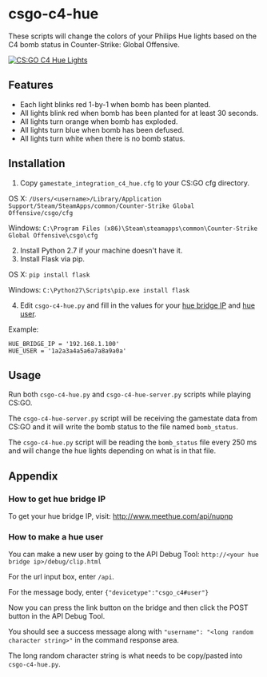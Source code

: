 # csgo-c4-hue
These scripts will change the colors of your Philips Hue lights based on the C4 bomb status in Counter-Strike: Global Offensive.

[![CS:GO C4 Hue Lights](http://i.imgur.com/2lrbSMc.gif)](https://www.youtube.com/watch?v=QBdI54MHB-k)

## Features

* Each light blinks red 1-by-1 when bomb has been planted.
* All lights blink red when bomb has been planted for at least 30 seconds.
* All lights turn orange when bomb has exploded.
* All lights turn blue when bomb has been defused.
* All lights turn white when there is no bomb status.

## Installation

1. Copy `gamestate_integration_c4_hue.cfg` to your CS:GO cfg directory.

  OS X: `/Users/<username>/Library/Application Support/Steam/SteamApps/common/Counter-Strike Global Offensive/csgo/cfg`

  Windows: `C:\Program Files (x86)\Steam\steamapps\common\Counter-Strike Global Offensive\csgo\cfg`

2. Install Python 2.7 if your machine doesn't have it.
3. Install Flask via pip.

  OS X: `pip install flask`

  Windows: `C:\Python27\Scripts\pip.exe install flask`

4. Edit `csgo-c4-hue.py` and fill in the values for your [hue bridge IP](#how-to-get-hue-bridge-ip) and [hue user](#how-to-make-a-hue-user).

  Example:

  ```
  HUE_BRIDGE_IP = '192.168.1.100'
  HUE_USER = '1a2a3a4a5a6a7a8a9a0a'
  ```

## Usage

Run both `csgo-c4-hue.py` and `csgo-c4-hue-server.py` scripts while playing CS:GO.

The `csgo-c4-hue-server.py` script will be receiving the gamestate data from CS:GO and it will write the bomb status to the file named `bomb_status`.

The `csgo-c4-hue.py` script will be reading the `bomb_status` file every 250 ms and will change the hue lights depending on what is in that file.

## Appendix

### How to get hue bridge IP

To get your hue bridge IP, visit: http://www.meethue.com/api/nupnp

### How to make a hue user

You can make a new user by going to the API Debug Tool: `http://<your hue bridge ip>/debug/clip.html`

For the url input box, enter `/api`.

For the message body, enter `{"devicetype":"csgo_c4#user"}`

Now you can press the link button on the bridge and then click the POST button in the API Debug Tool.

You should see a success message along with `"username": "<long random character string>"` in the command response area.

The long random character string is what needs to be copy/pasted into `csgo-c4-hue.py`.
